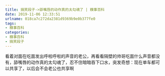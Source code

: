 ```yaml
---
title: 搞笑段子->舔嘴唇的动作真的太勾魂了 | 糗事百科
date: 2019-11-06 12:33:51
urlname: 018ca7c272da2381d9369b9e0b377fe0
tags: 
- 糗事百科
categories:
- 糗事百科
- 搞笑段子
---
```

看着对面在吃面发出呼啦呼啦的声音的老公，再看看隔壁的帅哥吃面什么声音都没有，舔嘴唇的动作真的太勾魂了，忍不住暗暗吞下口水，突发奇想：现在单车都可以共享了，以后会不会老公也共享啊


